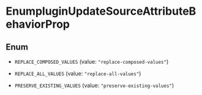 

# EnumpluginUpdateSourceAttributeBehaviorProp

## Enum


* `REPLACE_COMPOSED_VALUES` (value: `"replace-composed-values"`)

* `REPLACE_ALL_VALUES` (value: `"replace-all-values"`)

* `PRESERVE_EXISTING_VALUES` (value: `"preserve-existing-values"`)



